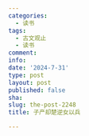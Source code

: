 ```yaml
---
categories:
  - 读书
tags:
  - 古文观止
  - 读书
comment: 
info: 
date: '2024-7-31'
type: post
layout: post
published: false
sha: 
slug: the-post-2248
title: 子产却楚逆女以兵

---
```

